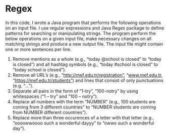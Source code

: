 # Regex


In this code, I wrote a Java program that performs the following operations on an input file. 
I use regular expressions and Java Regex package to define patterns for searching or manipulating strings. 
The program  perform the below operations on a given input file, make necessary changes on all matching strings and produce a new output file.
The input file might contain one or more sentences per line.

1) Remove mentions as a whole (e.g., “today @school is closed” to “today is closed”) and all hashtag symbols (e.g., “today #school is closed” to “today school is closed”).
2) Remove all URL’s (e.g., “http://mef.edu.tr/registration”, “www.mef.edu.tr, “https://mef.edu.tr/students”) and lines that consist of only punctuations (e.g. “...”).
3) Separate all pairs in the form of “1-try”, “100-notry” by using whitespaces (“1 – try” and “100 – notry”).
4) Replace all numbers with the term “NUMBER” (e.g., 100 students are coming from 3 different countries” to “NUMBER students are coming from NUMBER different countries”).
5) Replace more than three occurences of a letter with that letter (e.g., “oooowwoooo such a wonderful dayyy” to “owwo such a wonderful day”).


